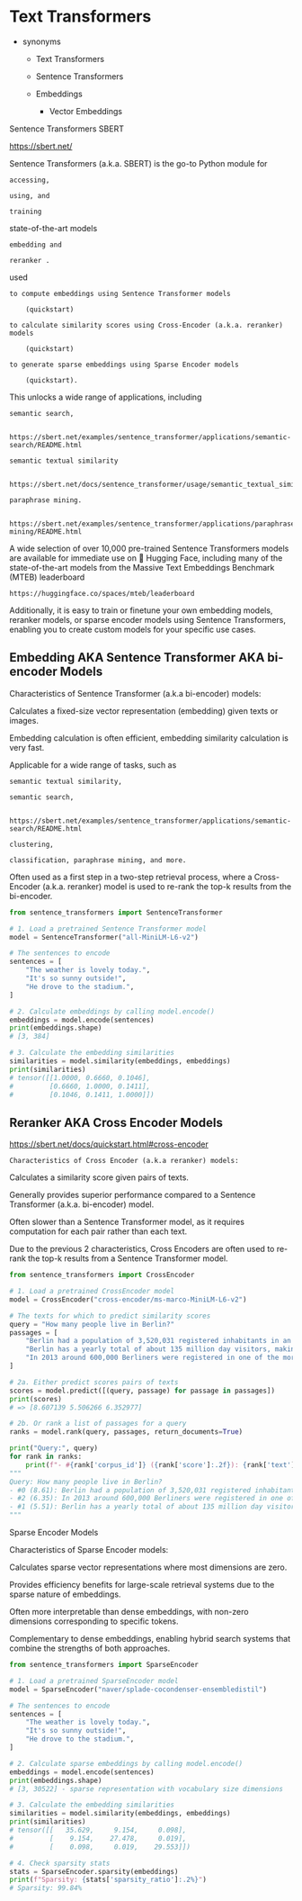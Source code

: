 # Text Transformers

*   synonyms

    *   Text Transformers

    *   Sentence Transformers

    *   Embeddings
    
        *   Vector Embeddings

Sentence Transformers SBERT

https://sbert.net/


Sentence Transformers (a.k.a. SBERT) is the go-to Python module for 

    accessing, 
    
    using, and 
    
    training 
    
state-of-the-art models

    embedding and 
    
    reranker . 
    
used 

    to compute embeddings using Sentence Transformer models 
    
        (quickstart)
        
    to calculate similarity scores using Cross-Encoder (a.k.a. reranker) models 
    
        (quickstart)
        
    to generate sparse embeddings using Sparse Encoder models 
    
        (quickstart). 
    
This unlocks a wide range of applications, including 

    semantic search, 

        https://sbert.net/examples/sentence_transformer/applications/semantic-search/README.html

    semantic textual similarity
    
        https://sbert.net/docs/sentence_transformer/usage/semantic_textual_similarity.html

    paraphrase mining.

        https://sbert.net/examples/sentence_transformer/applications/paraphrase-mining/README.html


A wide selection of over 10,000 pre-trained Sentence Transformers models are available for immediate use on 🤗 Hugging 
Face, including many of the state-of-the-art models from the Massive Text Embeddings Benchmark (MTEB) leaderboard

    https://huggingface.co/spaces/mteb/leaderboard
    
Additionally, it is easy to train or finetune your own embedding models, reranker models, or sparse encoder models 
using Sentence Transformers, enabling you to create custom models for your specific use cases.




## Embedding AKA Sentence Transformer AKA bi-encoder Models

Characteristics of Sentence Transformer (a.k.a bi-encoder) models:

Calculates a fixed-size vector representation (embedding) given texts or images.

Embedding calculation is often efficient, embedding similarity calculation is very fast.

Applicable for a wide range of tasks, such as 

    semantic textual similarity, 
    
    semantic search, 
    
        https://sbert.net/examples/sentence_transformer/applications/semantic-search/README.html

    clustering, 
    
    classification, paraphrase mining, and more.

Often used as a first step in a two-step retrieval process, where a Cross-Encoder (a.k.a. reranker) model is used to re-rank the top-k results from the bi-encoder.


```python
from sentence_transformers import SentenceTransformer

# 1. Load a pretrained Sentence Transformer model
model = SentenceTransformer("all-MiniLM-L6-v2")

# The sentences to encode
sentences = [
    "The weather is lovely today.",
    "It's so sunny outside!",
    "He drove to the stadium.",
]

# 2. Calculate embeddings by calling model.encode()
embeddings = model.encode(sentences)
print(embeddings.shape)
# [3, 384]

# 3. Calculate the embedding similarities
similarities = model.similarity(embeddings, embeddings)
print(similarities)
# tensor([[1.0000, 0.6660, 0.1046],
#         [0.6660, 1.0000, 0.1411],
#         [0.1046, 0.1411, 1.0000]])
```


## Reranker AKA Cross Encoder Models

https://sbert.net/docs/quickstart.html#cross-encoder

    Characteristics of Cross Encoder (a.k.a reranker) models:

Calculates a similarity score given pairs of texts.

Generally provides superior performance compared to a Sentence Transformer (a.k.a. bi-encoder) model.

Often slower than a Sentence Transformer model, as it requires computation for each pair rather than each text.

Due to the previous 2 characteristics, Cross Encoders are often used to re-rank the top-k results from a Sentence Transformer model.




```python
from sentence_transformers import CrossEncoder

# 1. Load a pretrained CrossEncoder model
model = CrossEncoder("cross-encoder/ms-marco-MiniLM-L6-v2")

# The texts for which to predict similarity scores
query = "How many people live in Berlin?"
passages = [
    "Berlin had a population of 3,520,031 registered inhabitants in an area of 891.82 square kilometers.",
    "Berlin has a yearly total of about 135 million day visitors, making it one of the most-visited cities in the European Union.",
    "In 2013 around 600,000 Berliners were registered in one of the more than 2,300 sport and fitness clubs.",
]

# 2a. Either predict scores pairs of texts
scores = model.predict([(query, passage) for passage in passages])
print(scores)
# => [8.607139 5.506266 6.352977]

# 2b. Or rank a list of passages for a query
ranks = model.rank(query, passages, return_documents=True)

print("Query:", query)
for rank in ranks:
    print(f"- #{rank['corpus_id']} ({rank['score']:.2f}): {rank['text']}")
"""
Query: How many people live in Berlin?
- #0 (8.61): Berlin had a population of 3,520,031 registered inhabitants in an area of 891.82 square kilometers.
- #2 (6.35): In 2013 around 600,000 Berliners were registered in one of the more than 2,300 sport and fitness clubs.
- #1 (5.51): Berlin has a yearly total of about 135 million day visitors, making it one of the most-visited cities in the European Union.
"""
```


Sparse Encoder Models

Characteristics of Sparse Encoder models:

Calculates sparse vector representations where most dimensions are zero.

Provides efficiency benefits for large-scale retrieval systems due to the sparse nature of embeddings.

Often more interpretable than dense embeddings, with non-zero dimensions corresponding to specific tokens.

Complementary to dense embeddings, enabling hybrid search systems that combine the strengths of both approaches.



```python
from sentence_transformers import SparseEncoder

# 1. Load a pretrained SparseEncoder model
model = SparseEncoder("naver/splade-cocondenser-ensembledistil")

# The sentences to encode
sentences = [
    "The weather is lovely today.",
    "It's so sunny outside!",
    "He drove to the stadium.",
]

# 2. Calculate sparse embeddings by calling model.encode()
embeddings = model.encode(sentences)
print(embeddings.shape)
# [3, 30522] - sparse representation with vocabulary size dimensions

# 3. Calculate the embedding similarities
similarities = model.similarity(embeddings, embeddings)
print(similarities)
# tensor([[   35.629,     9.154,     0.098],
#         [    9.154,    27.478,     0.019],
#         [    0.098,     0.019,    29.553]])

# 4. Check sparsity stats
stats = SparseEncoder.sparsity(embeddings)
print(f"Sparsity: {stats['sparsity_ratio']:.2%}")
# Sparsity: 99.84%
```